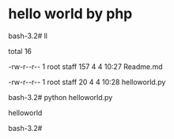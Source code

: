 # hello world by php

bash-3.2# ll

total 16

-rw-r--r--  1 root  staff  157  4  4 10:27 Readme.md

-rw-r--r--  1 root  staff   20  4  4 10:28 helloworld.py

bash-3.2# python helloworld.py 

helloworld

bash-3.2# 

